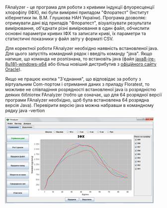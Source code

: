 FAnalyzer - це програма для роботи з кривими індукції флуоресценції хлорофілу (ІФХ), які були виміряні приладом "Флоратест" (Інститут кібернетики ім. В.М. Глушкова НАН України). Програма дозволяє: отримувати дані від приладів "Флоратест", візуалізувати результати вимірювання, об'єднати різні вимірювання в один файл, обчислити основні параметри кривих ІФХ та записати криві, їх параметри та статистичні показники у файл звіту у форматі CSV.

Для коректної роботи FAnalyzer необхідно наявність встановленої java. Для цього запустіть командний рядок і введіть команду "java". Якщо напише, що команда не розпізнана, то встановіть java (файл [java8-jre-8u181-windows-x64](https://www.dropbox.com/t/4nJgxgc1f2IQCLdg) або більш новіший дистрибутив з [офіційного сайту Oracle](https://www.oracle.com/java/technologies/javase-jre8-downloads.html)).

Якщо не працює кнопка "З'єднання", що відповідає за роботу з віртуальним Com-портом і отримання даних з приладу Floratest, то можливе не співпадіння розрядності встановленої java із розрядністю деяких бібліотек FAnalyzer (тобто це означає, що для 64 розрядної версії програми FAnalyzer необхідно, щоб була встановлена 64 розрядна версія Java). Перевірити версію  java можна набравши в командному рядку java -vertion

![Screenshort of FAnalyzer](FAnalyzer2.png)
